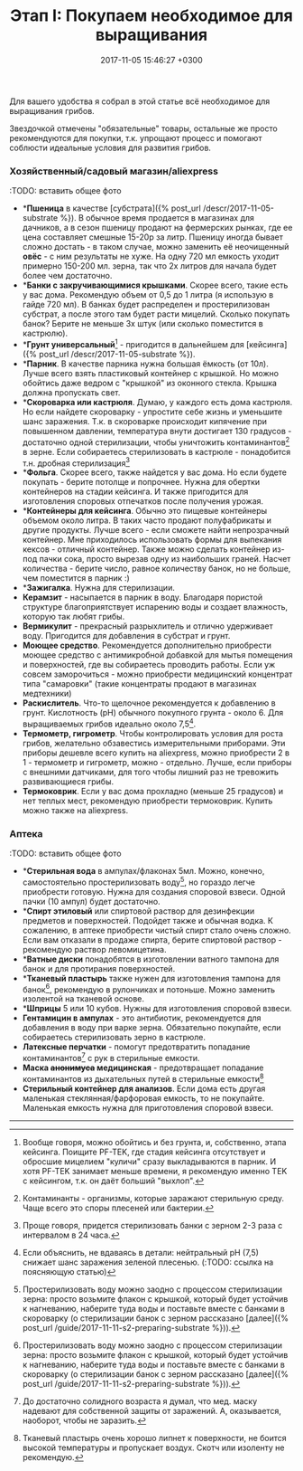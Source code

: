﻿---
layout: default
title:  "Этап I: Покупаем необходимое для выращивания"
date:   2017-11-05 15:46:27 +0300
categories: guide

---

Для вашего удобства я собрал в этой статье всё необходимое для выращивания грибов.

Звездочкой отмечены "обязательные" товары, остальные же просто рекомендуются для покупки, т.к. упрощают процесс и помогают соблюсти идеальные условия для развития грибов.

### Хозяйственный/садовый магазин/aliexpress

:TODO: вставить общее фото

* \***Пшеница** в качестве [субстрата]({% post_url /descr/2017-11-05-substrate %}). В обычное время продается в магазинах для дачников, а в сезон пшеницу продают на фермерских рынках, где ее цена составляет смешные 15-20р за литр. Пшеницу иногда бывает сложно достать - в таком случае, можно заменить её неочищенный **овёс** - с ним результаты не хуже. На одну 720 мл емкость уходит примерно 150-200 мл. зерна, так что 2х литров для начала будет более чем достаточно.
* \***Банки с закручивающимися крышками**. Скорее всего, такие есть у вас дома. Рекомендую объем от 0,5 до 1 литра (я использую в гайде 720 мл). В банках будет распределен и простерилизован субстрат, а после этого там будет расти мицелий. Сколько покупать банок? Берите не меньше 3х штук (или сколько поместится в кастрюлю).
* \***Грунт универсальный**[^1] - пригодится в дальнейшем для [кейсинга]({% post_url /descr/2017-11-05-substrate %}).
* \***Парник**. В качестве парника нужна большая ёмкость (от 10л). Лучше всего взять пластиковый контейнер с крышкой. Но можно обойтись даже ведром с "крышкой" из оконного стекла. Крышка должна пропускать свет.
* \***Скороварка или кастрюля**. Думаю, у каждого есть дома кастрюля. Но если найдете скороварку - упростите себе жизнь и уменьшите шанс заражения. Т.к. в скороварке происходит кипячение при повышенном давлении, температура внути достигает 130 градусов - достаточно одной стерилизации, чтобы уничтожить контаминантов[^3] в зерне. Если собираетесь стерилизовать в кастрюле - понадобится т.н. дробная стерилизация[^4]
* \***Фольга**. Скорее всего, также найдется у вас дома. Но если будете покупать - берите потолще и попрочнее. Нужна для обертки контейнеров на стадии кейсинга. И также пригодится для изготовления споровых отпечатков после получения урожая.
* \***Контейнеры для кейсинга**. Обычно это пищевые контейнеры объемом около литра. В таких часто продают полуфабрикаты и другие продукты. Лучше всего - если сможете найти непрозрачный контейнер. Мне приходилось использовать формы для выпекания кексов - отличный контейнер. Также можно сделать контейнер из-под пачки сока, просто вырезав одну из наибольших граней. Насчет количества - берите число, равное количеству банок, но не больше, чем поместится в парник :)
* \***Зажигалка**. Нужна для стерилизации.
* **Керамзит** - насыпается в парник в воду. Благодаря пористой структуре благоприятствует испарению воды и создает влажность, которую так любят грибы.
* **Вермикулит** - прекрасный разрыхлитель и отлично удерживает воду. Пригодится для добавления в субстрат и грунт.
* **Моющее средство**. Рекомендуется дополнительно приобрести моющее средство с антимикробной добавкой для мытья помещения и поверхностей, где вы собираетесь проводить работы. Если уж совсем заморочиться - можно приобрести медицинский концентрат типа "самаровки" (такие концентраты продают в магазинах медтехники)
* **Раскислитель**. Что-то щелочное рекомендуется к добавлению в грунт. Кислотность (pH) обычного покупного грунта - около 6. Для выращиваемых грибов идеально около 7,5[^5].
* **Термометр, гигрометр**. Чтобы контролировать условия для роста грибов, желательно обзавестись измерительными приборами. Эти приборы дешевле всего купить на aliexpress, можно приобрести 2 в 1 - термометр и гигрометр, можно - отдельно. Лучше, если приборы с внешними датчиками, для того чтобы лишний раз не тревожить развивающиеся грибы.
* **Термоковрик**. Если у вас дома прохладно (меньше 25 градусов) и нет теплых мест, рекомендую приобрести термоковрик. Купить можно также на aliexpress.

### Аптека

:TODO: вставить общее фото

* \***Стерильная вода** в ампулах/флаконах 5мл. Можно, конечно, самостоятельно простерилизовать воду[^6], но гораздо легче приобрести готовую. Нужна для создания споровой взвеси. Одной пачки (10 ампул) будет достаточно.
* \***Спирт этиловый** или спиртовой раствор для дезинфекции предметов и поверхностей. Подойдет также и обычная водка. К сожалению, в аптеке приобрести чистый спирт стало очень сложно. Если вам отказали в продаже спирта, берите спиртовой раствор - рекомендую раствор левомицетина.
* \***Ватные диски** понадобятся в изготовлении ватного тампона для банок и для протирания поверхностей.
* \***Тканевый пластырь** также нужен для изготовления тампона для банок[^6], рекомендую в рулончиках и потоньше. Можно заменить изолентой на тканевой основе.
* \***Шприцы** 5 или 10 кубов. Нужны для изготовления споровой взвеси.
* **Гентамицин в ампулах** - это антибиотик, рекомендуется для добавления в воду при варке зерна. Обязательно покупайте, если собираетесь стерилизовать зерно в кастрюле.
* **Латексные перчатки** - помогут предотвратить попадание контаминантов[^8] с рук в стерильные емкости.
* **Маска ~~анонимуса~~ медицинская** - предотвращает попадание контаминантов из дыхательных путей в стерильные емкости[^7]
* **Стерильный контейнер для анализов**. Если дома есть другая маленькая стеклянная/фарфоровая емкость, то не покупайте. Маленькая емкость нужна для приготовления споровой взвеси.


---
[^1]: Вообще говоря, можно обойтись и без грунта, и, собственно, этапа кейсинга. Поищите PF-TEK[^2], где стадия кейсинга отсутствует и обросшие мицелием "куличи" сразу выкладываются в парник. И хотя PF-TEK занимает меньше времени, я рекомендую именно TEK с кейсингом, т.к. он даёт больший "выхлоп".
[^2]: PF-TEK - это знаменитый TEK от [Psilocybe Fanaticus'а](http://www.fanaticus.com/), легендарного человека в мире гровинга.
[^3]: Контаминанты - организмы, которые заражают стерильную среду. Чаще всего это споры плесеней или бактерии.
[^4]: Проще говоря, придется стерилизовать банки с зерном 2-3 раза с интервалом в 24 часа.
[^5]: Если объяснить, не вдаваясь в детали: нейтральный pH (7,5) снижает шанс заражения зеленой плесенью. (:TODO: ссылка на поясняющую статью)
[^6]: Простерилизовать воду можно заодно с процессом стерилизации зерна: просто возьмите флакон с крышкой, который будет устойчив к нагневанию, наберите туда воды и поставьте вместе с банками в скороварку (о стерилизации банок с зерном рассказано [далее]({% post_url /guide/2017-11-11-s2-preparing-substrate %})).
[^7]: Тканевый пластырь очень хорошо липнет к поверхности, не боится высокой температуры и пропускает воздух. Скотч или изоленту не рекомендую.
[^8]: До достаточно солидного возраста я думал, что мед. маску надевают для собственной защиты от заражений. А, оказывается, наоборот, чтобы не заразить.
